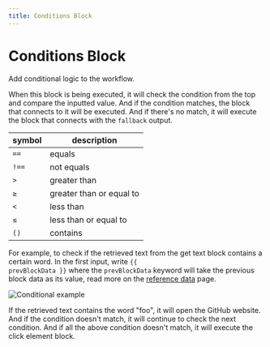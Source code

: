 ```yaml
---
title: Conditions Block
---
```


# Conditions Block

Add conditional logic to the workflow.

When this block is being executed, it will check the condition from the top and compare the inputted value. And if the condition matches, the block that connects to it will be executed. And if there's no match, it will execute the block that connects with the `fallback` output.

| symbol | description |
| --- | --- |
| `==` | equals |
| `!==` | not equals |
| `>` | greater than |
| `≥` | greater than or equal to |
| `<` | less than |
| `≤` | less than or equal to |
| `()` | contains |


For example, to check if the retrieved text from the get text block contains a certain word. In the first input, write <code v-pre>{{ prevBlockData }}</code> where the `prevBlockData` keyword will take the previous block data as its value, read more on the [reference data](/api-reference/reference-data.md) page.

![Conditional example](https://res.cloudinary.com/chat-story/image/upload/v1642560991/automa/chrome_68A2yb9gM9_mdzvg5.png)

If the retrieved text contains the word "foo", it will open the GitHub website. And if the condition doesn't match, it will continue to check the next condition. And if all the above condition doesn't match, it will execute the click element block.